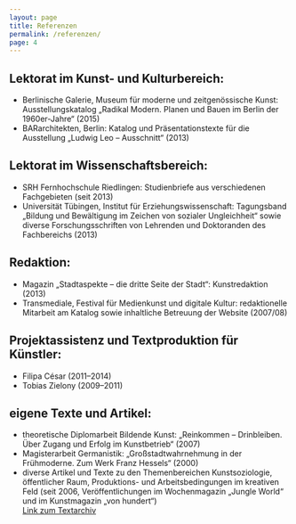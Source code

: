 ```yaml
---
layout: page
title: Referenzen
permalink: /referenzen/
page: 4
---
```



## Lektorat im Kunst- und Kulturbereich:

* Berlinische Galerie, Museum für moderne und zeitgenössische Kunst: Ausstellungskatalog „Radikal Modern. Planen und Bauen im Berlin der 1960er-Jahre“ (2015)
* BARarchitekten, Berlin: Katalog und Präsentationstexte für die Ausstellung „Ludwig Leo – Ausschnitt“ (2013)

## Lektorat im Wissenschaftsbereich:
- SRH Fernhochschule Riedlingen: Studienbriefe aus verschiedenen Fachgebieten (seit 2013)
- Universität Tübingen, Institut für Erziehungswissenschaft: Tagungsband „Bildung und Bewältigung im Zeichen von sozialer Ungleichheit“ sowie diverse Forschungsschriften von Lehrenden und Doktoranden des Fachbereichs (2013)

## Redaktion:
- Magazin „Stadtaspekte – die dritte Seite der Stadt“: Kunstredaktion (2013)
- Transmediale, Festival für Medienkunst und digitale Kultur: redaktionelle Mitarbeit am Katalog sowie inhaltliche Betreuung der Website (2007/08)

## Projektassistenz und Textproduktion für Künstler:

- Filipa César (2011–2014)
- Tobias Zielony (2009–2011)

## eigene Texte und Artikel:
- theoretische Diplomarbeit Bildende Kunst: „Reinkommen – Drinbleiben. Über Zugang und Erfolg im Kunstbetrieb“ (2007)
- Magisterarbeit Germanistik: „Großstadtwahrnehmung in der Frühmoderne. Zum Werk Franz Hessels“ (2000)
- diverse Artikel und Texte zu den Themenbereichen Kunstsoziologie, öffentlicher Raum, Produktions- und Arbeitsbedingungen im kreativen Feld (seit 2006, Veröffentlichungen im Wochenmagazin „Jungle World“ und im Kunstmagazin „von hundert“)   
[Link zum Textarchiv]( http://trafo-m.de/dianaartus/?page_id=34)
